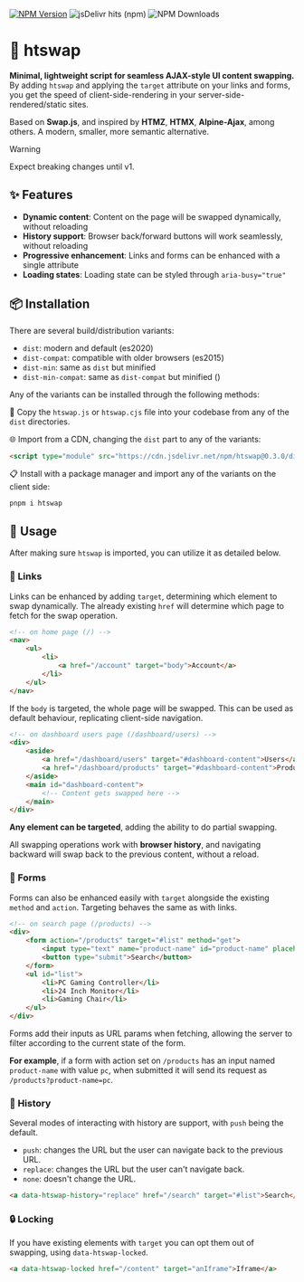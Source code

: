 [![NPM Version](https://img.shields.io/npm/v/htswap?style=flat&color=lightsalmon&label=htswap)](https://www.npmjs.com/package/htswap)
![jsDelivr hits (npm)](https://img.shields.io/jsdelivr/npm/hw/htswap?style=flat&label=CDN%20Hits&color=khaki)
![NPM Downloads](https://img.shields.io/npm/dw/htswap?style=flat&label=Installs&color=lightcyan)

# 🔄 htswap

**Minimal, lightweight script for seamless AJAX-style UI content swapping.** By adding `htswap` and applying the `target` attribute on your links and forms, you get the speed of client-side-rendering in your server-side-rendered/static sites.

Based on **Swap.js**, and inspired by **HTMZ**, **HTMX**, **Alpine-Ajax**, among others. A modern, smaller, more semantic alternative.

> [!WARNING]  
> Expect breaking changes until v1.

## ✨ Features

- **Dynamic content**: Content on the page will be swapped dynamically, without reloading
- **History support**: Browser back/forward buttons will work seamlessly, without reloading  
- **Progressive enhancement**: Links and forms can be enhanced with a single attribute
- **Loading states**: Loading state can be styled through `aria-busy="true"`

## 📦 Installation

There are several build/distribution variants: 

- `dist`: modern and default (es2020)
- `dist-compat`: compatible with older browsers (es2015)
- `dist-min`: same as `dist` but minified
- `dist-min-compat`: same as `dist-compat` but minified ()

Any of the variants can be installed through the following methods:

📂 Copy the `htswap.js` or `htswap.cjs` file into your codebase from any of the `dist` directories.

🌐 Import from a CDN, changing the `dist` part to any of the variants:

```html
<script type="module" src="https://cdn.jsdelivr.net/npm/htswap@0.3.0/dist/htswap.js"></script>
```

📋 Install with a package manager and import any of the variants on the client side:

```
pnpm i htswap
```

## 🚀 Usage

After making sure `htswap` is imported, you can utilize it as detailed below.

### 🔗 Links

Links can be enhanced by adding `target`, determining which element to swap dynamically. The already existing `href` will determine which page to fetch for the swap operation.

```html
<!-- on home page (/) -->
<nav>
	<ul>
		<li>
			<a href="/account" target="body">Account</a>
		</li>
	</ul>
</nav>
```

If the `body` is targeted, the whole page will be swapped. This can be used as default behaviour, replicating client-side navigation.

```html
<!-- on dashboard users page (/dashboard/users) -->
<div>
	<aside>
		<a href="/dashboard/users" target="#dashboard-content">Users</a>
		<a href="/dashboard/products" target="#dashboard-content">Products</a>
	</aside>
	<main id="dashboard-content">
		<!-- Content gets swapped here -->
	</main>
</div>
```

**Any element can be targeted**, adding the ability to do partial swapping.

All swapping operations work with **browser history**, and navigating backward will swap back to the previous content, without a reload.

### 📝 Forms 

Forms can also be enhanced easily with `target` alongside the existing `method` and `action`. Targeting behaves the same as with links.

```html
<!-- on search page (/products) -->
<div>
	<form action="/products" target="#list" method="get">
		<input type="text" name="product-name" id="product-name" placeholder="Search products...">
		<button type="submit">Search</button>
	</form>
	<ul id="list">
		<li>PC Gaming Controller</li>
		<li>24 Inch Monitor</li>
		<li>Gaming Chair</li>
	</ul>
</div>
```

Forms add their inputs as URL params when fetching, allowing the server to filter according to the current state of the form.

**For example**, if a form with action set on `/products` has an input named `product-name` with value `pc`, when submitted it will send its request as `/products?product-name=pc`.

### 📕 History

Several modes of interacting with history are support, with `push` being the default.

- `push`: changes the URL but the user can navigate back to the previous URL. 
- `replace`: changes the URL but the user can't navigate back. 
- `none`: doesn't change the URL.

```html
<a data-htswap-history="replace" href="/search" target="#list">Search</a>
```

### 🔒 Locking

If you have existing elements with `target` you can opt them out of swapping, using `data-htswap-locked`.

```html
<a data-htswap-locked href="/content" target="anIframe">Iframe</a>
```
